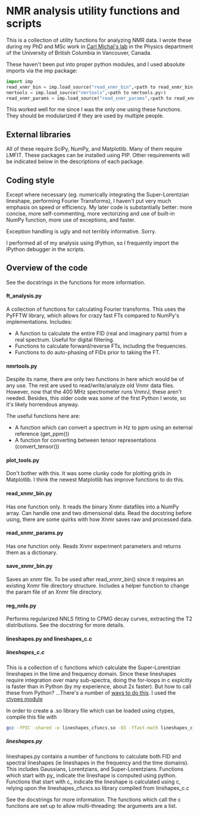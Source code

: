 # NMR analysis utility functions and scripts

This is a collection of utility functions for analyzing NMR data. I wrote these during my PhD and MSc work in [Carl Michal's lab](https://www.phas.ubc.ca/~michal/) in the Physics department of the University of British Columbia in Vancouver, Canada.

These haven't been put into proper python modules, and I used absolute imports via the imp package:
```python
import imp
read_xnmr_bin = imp.load_source("read_xnmr_bin",<path to read_xnmr_bin.py>)
nmrtools = imp.load_source("nmrtools",<path to nmrtools.py>)
read_xnmr_params = imp.load_source("read_xnmr_params",<path to read_xnmr_params.py>)
```
This worked well for me since I was the only one using these functions. They should be modularized if they are used by multiple people.

## External libraries
All of these require SciPy, NumPy, and Matplotlib. Many of them require LMFIT. These packages can be installed using PIP. Other requirements will be indicated below in the descriptions of each package.

## Coding style
Except where necessary (eg. numerically integrating the Super-Lorentzian lineshape, performing Fourier Transforms), I haven't put very much emphasis on speed or efficiency. My later code is substantially better: more concise, more self-commenting, more vectorizing and use of built-in NumPy function, more use of exceptions, and faster.

Exception handling is ugly and not terribly informative. Sorry.

I performed all of my analysis using IPython, so I frequently import the IPython debugger in the scripts.

## Overview of the code
See the docstrings in the functions for more information.

#### ft_analysis.py
A collection of functions for calculating Fourier transforms. This uses the PyFFTW library, which allows for crazy fast FTs compared to NumPy's implementations. Includes:
  * A function to calculate the entire FID (real and imaginary parts) from a real spectrum. Useful for digital filtering.
  * Functions to calculate forward/reverse FTs, including the frequencies.
  * Functions to do auto-phasing of FIDs prior to taking the FT.

#### nmrtools.py
Despite its name, there are only two functions in here which would be of any use. The rest are used to read/write/analyze old Vnmr data files. However, now that the 400 MHz spectrometer runs VnmrJ, these aren't needed. Besides, this older code was some of the first Python I wrote, so it's likely horrendous anyway.

The useful functions here are:
  * A function which can convert a spectrum in Hz to ppm using an external reference (get_ppm())
  * A function for converting between tensor representations (convert_tensor())

#### plot_tools.py
Don't bother with this. It was some clunky code for plotting grids in Matplotlib. I think the newest Matplotlib has improve functions to do this.

#### read_xnmr_bin.py
Has one function only. It reads the binary Xnmr datafiles into a NumPy array. Can handle one and two dimensional data. Read the docstring before using, there are some quirks with how Xnmr saves raw and processed data.

#### read_xnmr_params.py
Has one function only. Reads Xnmr experiment parameters and returns them as a dictionary.

#### save_xnmr_bin.py
Saves an xnmr file. To be used after read_xnmr_bin() since it requires an existing Xnmr file directory structure. Includes a helper function to change the param file of an Xnmr file directory.

#### reg_nnls.py
Performs regularized NNLS fitting to CPMG decay curves, extracting the T2 distributions. See the docstring for more details.

#### lineshapes.py and lineshapes_c.c

##### lineshapes_c.c
This is a collection of c functions which calculate the Super-Lorentzian lineshapes in the time and frequency domain. Since these lineshapes require integration over many sub-spectra, doing the for-loops in c explcitly is faster than in Python (by my experience, about 2x faster). But how to call these from Python? ...There's a number of [ways to do this](https://www.scipy-lectures.org/advanced/interfacing_with_c/interfacing_with_c.html). I used the [ctypes module](https://www.scipy-lectures.org/advanced/interfacing_with_c/interfacing_with_c.html#id3)

In order to create a .so library file which can be loaded using ctypes, compile this file with
```bash
gcc -fPIC -shared -o lineshapes_cfuncs.so -O3 -ffast-math lineshapes_c.c
```

##### lineshapes.py
lineshapes.py contains a number of functions to calculate both FID and spectral lineshapes (ie lineshapes in the frequency and the time domains). This includes Gaussians, Lorentzians, and Super-Lorentzians. Functions which start with py_ indicate the lineshape is computed using python. Functions that start with c_ indicate the lineshape is calculated using c, relying upon the lineshapes_cfuncs.so library compiled from linshapes_c.c

See the docstrings for more information. The functions which call the c functions are set up to allow multi-threading: the arguments are a list.